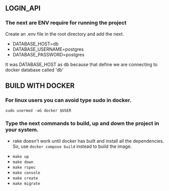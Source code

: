 ## LOGIN_API

### The next are ENV require for running the project
 Create an .env file in the root directory and add the next.

 - DATABASE_HOST=db
 - DATABASE_USERNAME=postgres
 - DATABASE_PASSWORD=postgres

 It was DATABASE_HOST as db because that define we are connecting to docker database called 'db'

## BUILD WITH DOCKER

### For linux users you can avoid type sudo in docker.
`sudo usermod -aG docker $USER`

### Type the next commands to build, up and down the project in your system.

* rake doesn't work until docker has built and install all the dependencies. So,
use `docker compose build` instead to build the image.

 - `make up`
 - `make down`
 - `make rspec`
 - `make console`
 - `make create`
 - `make migrate`

    
